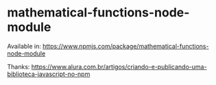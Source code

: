 # mathematical-functions-node-module


Available in: https://www.npmjs.com/package/mathematical-functions-node-module

Thanks: https://www.alura.com.br/artigos/criando-e-publicando-uma-biblioteca-javascript-no-npm
